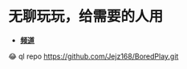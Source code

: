 # 无聊玩玩，给需要的人用
-  [**频道**](https://t.me/Jejz168)

😂 ql repo https://github.com/Jejz168/BoredPlay.git
